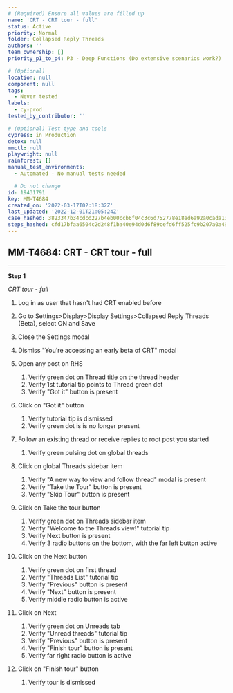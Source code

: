 ```yaml
---
# (Required) Ensure all values are filled up
name: 'CRT - CRT tour - full'
status: Active
priority: Normal
folder: Collapsed Reply Threads
authors: ''
team_ownership: []
priority_p1_to_p4: P3 - Deep Functions (Do extensive scenarios work?)

# (Optional)
location: null
component: null
tags:
  - Never tested
labels:
  - cy-prod
tested_by_contributor: ''

# (Optional) Test type and tools
cypress: in Production
detox: null
mmctl: null
playwright: null
rainforest: []
manual_test_environments:
  - Automated - No manual tests needed

  # Do not change
id: 19431791
key: MM-T4684
created_on: '2022-03-17T02:18:32Z'
last_updated: '2022-12-01T21:05:24Z'
case_hashed: 3823347b34cdcd227b4eb00ccb6f04c3c6d752778e18ed6a92a0cada13394f696cef34a2688407c5e80ffcfd45c3fd7d
steps_hashed: cfd17bfaa6504c2d248f1ba40e94d0d6f89cefd6ff525fc9b207a0a495370f6909cf5b468c73fa77fab322fbe4dfd6d6
---
```


<!-- (Auto-generated) Based on frontmatter's "key" and "name" -->

## MM-T4684: CRT - CRT tour - full

---

**Step 1**

_CRT tour - full_

1. Log in as user that hasn't had CRT enabled before

2. Go to Settings>Display>Display Settings>Collapsed Reply Threads (Beta), select ON and Save

3. Close the Settings modal

4. Dismiss "You're accessing an early beta of CRT" modal

5. Open any post on RHS 

   1. Verify green dot on Thread title on the thread header
   2. Verify 1st tutorial tip points to Thread green dot
   3. Verify "Got it" button is present

6. Click on "Got it" button

   1. Verify tutorial tip is dismissed 
   2. Verify green dot is is no longer present 

7. Follow an existing thread or receive replies to root post you started

   1. Verify green pulsing dot on global threads 

8. Click on global Threads sidebar item 

   1. Verify "A new way to view and follow thread" modal is present 
   2. Verify "Take the Tour" button is present
   3. Verify "Skip Tour" button is present

9. Click on Take the tour button

   1. Verify green dot on Threads sidebar item
   2. Verify "Welcome to the Threads view!" tutorial tip
   3. Verify Next button is present 
   4. Verify 3 radio buttons on the bottom, with the far left button active

10. Click on the Next button

    1. Verify green dot on first thread
    2. Verify "Threads List" tutorial tip
    3. Verify "Previous" button is present
    4. Verify "Next" button is present
    5. Verify middle radio button is active

11. Click on Next 

    1. Verify green dot on Unreads tab
    2. Verify "Unread threads" tutorial tip
    3. Verify "Previous" button is present
    4. Verify "Finish tour" button is present
    5. Verify far right radio button is active

12. Click on "Finish tour" button

    1. Verify tour is dismissed
